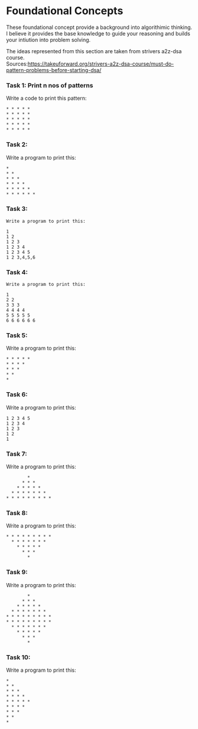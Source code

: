 
# Foundational Concepts

These foundational concept provide a background into algorithimic thinking. I believe it provides the base knowledge to guide your reasoning and builds your intiution into problem solving.

The ideas represented from this section are taken from strivers a2z-dsa course.  
Sources:https://takeuforward.org/strivers-a2z-dsa-course/must-do-pattern-problems-before-starting-dsa/  

### Task 1: Print n nos of patterns

Write a code to print this pattern:  

```
* * * * *  
* * * * *  
* * * * *  
* * * * *  
* * * * *  
```
### Task 2:  

Write a program to print this:  

```
*  
* *  
* * *  
* * * *  
* * * * *  
* * * * * *  
```

### Task 3:  

```
Write a program to print this:  

1  
1 2  
1 2 3  
1 2 3 4  
1 2 3 4 5  
1 2 3,4,5,6  

```

### Task 4:  

```
Write a program to print this:  

1  
2 2  
3 3 3  
4 4 4 4  
5 5 5 5 5  
6 6 6 6 6 6  
```

### Task 5:  

Write a program to print this:  

```
* * * * *  
* * * *   
* * *   
* *   
*  
```

### Task 6:

Write a program to print this:  

```
1 2 3 4 5  
1 2 3 4  
1 2 3  
1 2  
1  
```

### Task 7:

Write a program to print this:  
```
        *  
      * * *  
    * * * * *  
  * * * * * * *  
* * * * * * * * *  
```
### Task 8:

Write a program to print this:  

```
* * * * * * * * *
  * * * * * * *
    * * * * *
      * * *
        *
```


### Task 9:

Write a program to print this:  

```
        *
      * * *
    * * * * *
  * * * * * * *
* * * * * * * * *
* * * * * * * * *
  * * * * * * *
    * * * * *
      * * *
        *
```

### Task 10:

Write a program to print this:  

```
*
* *
* * *
* * * *
* * * * *
* * * *
* * *
* *
*

```